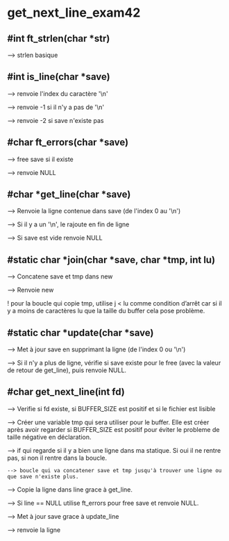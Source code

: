# get_next_line_exam42

#int  ft_strlen(char *str)
--------------------------------------------
--> strlen basique


#int  is_line(char *save)
--------------------------------------------
--> renvoie l'index du caractère '\n'

--> renvoie -1 si il n'y a pas de '\n'

--> renvoie -2 si save n'existe pas


#char ft_errors(char *save)
--------------------------------------------
--> free save si il existe

--> renvoie NULL


#char *get_line(char *save)
--------------------------------------------
--> Renvoie la ligne contenue dans save (de l'index 0 au '\n')

--> Si il y a un '\n', le rajoute en fin de ligne

--> Si save est vide renvoie NULL


#static char *join(char *save, char *tmp, int lu)
--------------------------------------------
--> Concatene save et tmp dans new

--> Renvoie new

! pour la boucle qui copie tmp, utilise j < lu comme condition d’arrêt car si il y a moins de caractères lu que la taille du buffer cela pose problème.


#static char *update(char *save)
--------------------------------------------
--> Met à jour save en supprimant la ligne (de l'index 0 ou '\n')

--> Si il n'y a plus de ligne, vérifie si save existe pour le free (avec la valeur de retour de get_line), puis renvoie NULL.


#char get_next_line(int fd)
--------------------------------------------
--> Verifie si fd existe, si BUFFER_SIZE est positif et si le fichier est lisible

--> Créer une variable tmp qui sera utiliser pour le buffer. Elle est créer après avoir regarder si BUFFER_SIZE est positif pour éviter le probleme de taille négative en déclaration.

--> if qui regarde si il y a bien une ligne dans ma statique. Si oui il ne rentre pas, si non il rentre dans la boucle.

    --> boucle qui va concatener save et tmp jusqu'à trouver une ligne ou que save n'existe plus.
    
--> Copie la ligne dans line grace à get_line.

--> Si line == NULL utilise ft_errors pour free save et renvoie NULL.

--> Met à jour save grace à update_line

--> renvoie la ligne
